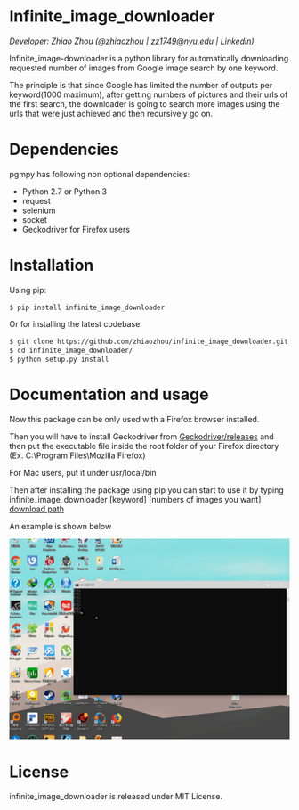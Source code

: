 Infinite_image_downloader
=====
_Developer: Zhiao Zhou ([@zhiaozhou](https://github.com/zhiaozhou) | <zz1749@nyu.edu> | [Linkedin](https://www.linkedin.com/in/zhiaozhou/))_ 

Infinite_image-downloader is a python library for automatically downloading requested number of images from Google image search by one keyword.

The principle is that since Google has limited the number of outputs per keyword(1000 maximum), after getting numbers of pictures and their urls of the first search, the downloader is going to search more images using the urls that were just achieved and then recursively go on.

Dependencies
=============
pgmpy has following non optional dependencies:
- Python 2.7 or Python 3
- request 
- selenium 
- socket
- Geckodriver for Firefox users

Installation
=============
Using pip:
```
$ pip install infinite_image_downloader
```

Or for installing the latest codebase:
```
$ git clone https://github.com/zhiaozhou/infinite_image_downloader.git
$ cd infinite_image_downloader/
$ python setup.py install
```

Documentation and usage
=======================

Now this package can be only used with a Firefox browser installed.

Then you will have to install Geckodriver from [Geckodriver/releases](https://github.com/mozilla/geckodriver/releases) and then put the executable file inside the root folder of your Firefox directory (Ex. C:\Program Files\Mozilla Firefox\)

For Mac users, put it under usr/local/bin

Then after installing the package using pip
you can start to use it by typing infinite_image_downloader [keyword] [numbers of images you want] [download path](optional)

An example is shown below

![example](example.gif)

License
=======
infinite_image_downloader is released under MIT License.
